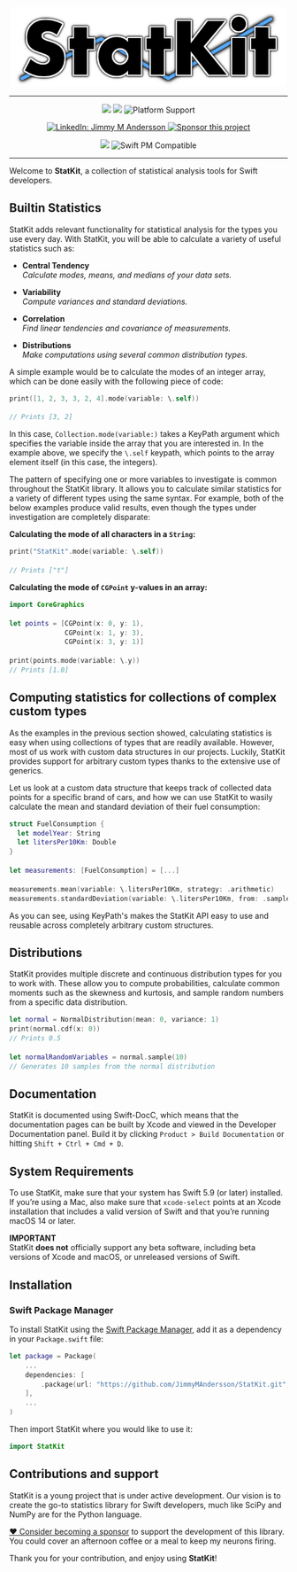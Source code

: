 <p align="center">
    <img src="https://raw.githubusercontent.com/JimmyMAndersson/StatKit/master/StatKit%20Logo.png" width="500" max-width="90%" alt="StatKit" />
</p>

***
<p align="center">
    <img src="https://img.shields.io/github/actions/workflow/status/JimmyMAndersson/StatKit/TestSuite.yml?label=test%20suite&branch=main" />
    <img src="https://img.shields.io/github/actions/workflow/status/JimmyMAndersson/StatKit/CodeStyle.yml?label=code%20style&branch=main" />
    <img src="https://img.shields.io/badge/platforms-mac+linux-brightgreen.svg?style=flat" alt="Platform Support" />
</p>

<p align="center">
    <a href="https://www.linkedin.com/in/jmandersson/">
        <img src="https://img.shields.io/badge/linkedin-jimmy%20m%20andersson-blue.svg?style=flat" alt="LinkedIn: Jimmy M Andersson" />
    </a>
    <a href="https://github.com/sponsors/JimmyMAndersson">
        <img src="https://img.shields.io/badge/%E2%9D%A4-sponsor this project-blue.svg?style=flat" alt="Sponsor this project" />
    </a>
</p>

<p align="center">
    <img src="https://img.shields.io/badge/swift-5.9-blueviolet.svg" />
    <img src="https://img.shields.io/badge/swift pm-compatible-blueviolet.svg?style=flat" alt="Swift PM Compatible" />
</p>

***

Welcome to **StatKit**, a collection of statistical analysis tools for Swift developers.

## Builtin Statistics

StatKit adds relevant functionality for statistical analysis for the types you use every day. With StatKit, you will be able to calculate a variety of useful statistics such as:

* **Central Tendency**  
*Calculate modes, means, and medians of your data sets.*

* **Variability**  
*Compute variances and standard deviations.*

* **Correlation**  
*Find linear tendencies and covariance of measurements.* 

* **Distributions**  
*Make computations using several common distribution types.* 

A simple example would be to calculate the modes of an integer array, which can be done easily with the following piece of code:

```swift
print([1, 2, 3, 3, 2, 4].mode(variable: \.self))

// Prints [3, 2]
```

In this case, `Collection.mode(variable:)` takes a KeyPath argument which specifies the variable inside the array that you are interested in. In the example above, we specify the `\.self` keypath, which points to the array element itself (in this case, the integers).

The pattern of specifying one or more variables to investigate is common throughout the StatKit library. It allows you to calculate similar statistics for a variety of different types using the same syntax. For example, both of the below examples produce valid results, even though the types under investigation are completely disparate:  

**Calculating the mode of all characters in a `String`:**  

```swift
print("StatKit".mode(variable: \.self))

// Prints ["t"]
```  

**Calculating the mode of `CGPoint` y-values in an array:**  

```swift
import CoreGraphics

let points = [CGPoint(x: 0, y: 1), 
              CGPoint(x: 1, y: 3), 
              CGPoint(x: 3, y: 1)]

print(points.mode(variable: \.y))
// Prints [1.0]
```

## Computing statistics for collections of complex custom types

As the examples in the previous section showed, calculating statistics is easy when using collections of types that are readily available. However, most of us work with custom data structures in our projects. Luckily, StatKit provides support for arbitrary custom types thanks to the extensive use of generics.

Let us look at a custom data structure that keeps track of collected data points for a specific brand of cars, and how we can use StatKit to wasily calculate the mean and standard deviation of their fuel consumption:

```swift
struct FuelConsumption {
  let modelYear: String
  let litersPer10Km: Double
}

let measurements: [FuelConsumption] = [...]

measurements.mean(variable: \.litersPer10Km, strategy: .arithmetic)
measurements.standardDeviation(variable: \.litersPer10Km, from: .sample)
```

As you can see, using KeyPath's makes the StatKit API easy to use and reusable across completely arbitrary custom structures.

## Distributions

StatKit provides multiple discrete and continuous distribution types for you to work with. These allow you to compute probabilities, calculate common moments such as the skewness and kurtosis, and sample random numbers from a specific data distribution.

```swift
let normal = NormalDistribution(mean: 0, variance: 1)
print(normal.cdf(x: 0))
// Prints 0.5

let normalRandomVariables = normal.sample(10)
// Generates 10 samples from the normal distribution
```

## Documentation
StatKit is documented using Swift-DocC, which means that the documentation pages can be built by Xcode and viewed in the Developer Documentation panel. Build it by clicking `Product > Build Documentation` or hitting `Shift + Ctrl + Cmd + D`.

## System Requirements
To use StatKit, make sure that your system has Swift 5.9 (or later) installed. If you’re using a Mac, also make sure that `xcode-select` points at an Xcode installation that includes a valid version of Swift and that you’re running macOS 14 or later.

**IMPORTANT**  
StatKit **does not** officially support any beta software, including beta versions of Xcode and macOS, or unreleased versions of Swift.

## Installation
### Swift Package Manager

To install StatKit using the [Swift Package Manager](https://swift.org/package-manager), add it as a dependency in your `Package.swift` file:

```swift
let package = Package(
    ...
    dependencies: [
        .package(url: "https://github.com/JimmyMAndersson/StatKit.git", from: "0.6.0")
    ],
    ...
)
```

Then import StatKit where you would like to use it:

```swift
import StatKit
```

## Contributions and support

StatKit is a young project that is under active development. Our vision is to create the go-to statistics library for Swift developers, much like SciPy and NumPy are for the Python language.

[:heart: Consider becoming a sponsor](https://github.com/sponsors/JimmyMAndersson) to support the development of this library.\
You could cover an afternoon coffee or a meal to keep my neurons firing.

Thank you for your contribution, and enjoy using **StatKit**!
